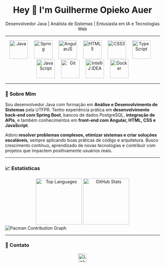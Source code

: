 <h1 align="center">Hey 👋 I'm Guilherme Opieko Auer</h1>
<p align="center">Desenvolvedor Java | Analista de Sistemas | Entusiasta em IA e Tecnologias Web</p>

---

<div align="center">
  <!-- Skills -->
  <img src="https://cdn.jsdelivr.net/gh/devicons/devicon/icons/java/java-original.svg" height="60" alt="Java" />
  <img width="12" />
  <img src="https://cdn.jsdelivr.net/gh/devicons/devicon/icons/spring/spring-original.svg" height="60" alt="Spring" />
  <img width="12" />
  <img src="https://cdn.jsdelivr.net/gh/devicons/devicon/icons/angularjs/angularjs-original.svg" height="60" alt="AngularJS" />
  <img width="12" />
  <img src="https://cdn.jsdelivr.net/gh/devicons/devicon/icons/html5/html5-original.svg" height="60" alt="HTML5" />
  <img width="12" />
  <img src="https://cdn.jsdelivr.net/gh/devicons/devicon/icons/css3/css3-original.svg" height="60" alt="CSS3" />
  <img width="12" />
  <img src="https://cdn.jsdelivr.net/gh/devicons/devicon/icons/typescript/typescript-original.svg" height="60" alt="TypeScript" />
  <img width="12" />
  <img src="https://cdn.jsdelivr.net/gh/devicons/devicon/icons/javascript/javascript-original.svg" height="60" alt="JavaScript" />
  <img width="12" />
  <img src="https://cdn.jsdelivr.net/gh/devicons/devicon/icons/git/git-original.svg" height="60" alt="Git" />
  <img width="12" />
  <img src="https://cdn.jsdelivr.net/gh/devicons/devicon/icons/intellij/intellij-original.svg" height="60" alt="IntelliJ IDEA" />
  <img width="12" />
  <img src="https://cdn.jsdelivr.net/gh/devicons/devicon/icons/docker/docker-original.svg" height="60" alt="Docker" />
</div>

---

### 💼 Sobre Mim
Sou desenvolvedor Java com formação em **Análise e Desenvolvimento de Sistemas** pela UTFPR. Tenho experiência prática em **desenvolvimento back-end com Spring Boot**, bancos de dados PostgreSQL, **integração de APIs**, e também conhecimentos em **front-end com Angular, HTML, CSS e JavaScript**.  

Adoro **resolver problemas complexos, otimizar sistemas e criar soluções escaláveis**, sempre aplicando boas práticas de código e arquitetura. Busco crescimento contínuo, aprendizado de novas tecnologias e contribuir com projetos que impactem positivamente usuários reais.

---

### 📈 Estatísticas
<div align="center">
  <img src="https://github-readme-stats.vercel.app/api/top-langs?username=GOA03&layout=compact&langs_count=5&theme=dracula" height="150" alt="Top Languages" />
  <img src="https://github-readme-stats.vercel.app/api?username=GOA03&show_icons=true&include_all_commits=true&count_private=true&theme=dracula" height="150" alt="GitHub Stats" />
</div>

<picture>
  <source media="(prefers-color-scheme: dark)" srcset="https://raw.githubusercontent.com/GOA03/GOA03/output/pacman-contribution-graph-dark.svg">
  <source media="(prefers-color-scheme: light)" srcset="https://raw.githubusercontent.com/GOA03/GOA03/output/pacman-contribution-graph.svg">
  <img alt="Pacman Contribution Graph" src="https://raw.githubusercontent.com/GOA03/GOA03/output/pacman-contribution-graph.svg">
</picture>

---

### 🔗 Contato
<div align="center">
  <a href="www.linkedin.com/in/guilherme-opieko-auer-410024210" target="_blank">
    <img src="https://img.shields.io/static/v1?message=LinkedIn&logo=linkedin&color=0077B5&logoColor=white&style=for-the-badge" height="28" alt="LinkedIn" />
  </a>
</div>
